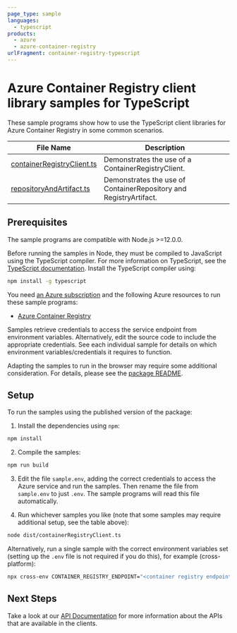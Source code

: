 ```yaml
---
page_type: sample
languages:
  - typescript
products:
  - azure
  - azure-container-registry
urlFragment: container-registry-typescript
---
```


# Azure Container Registry client library samples for TypeScript

These sample programs show how to use the TypeScript client libraries for Azure Container Registry in some common scenarios.

| **File Name**                                         | **Description**                                                   |
| ----------------------------------------------------- | ----------------------------------------------------------------- |
| [containerRegistryClient.ts][containerregistryclient] | Demonstrates the use of a ContainerRegistryClient.                |
| [repositoryAndArtifact.ts][repositoryandartifact]     | Demonstrates the use of ContainerRepository and RegistryArtifact. |

## Prerequisites

The sample programs are compatible with Node.js >=12.0.0.

Before running the samples in Node, they must be compiled to JavaScript using the TypeScript compiler. For more information on TypeScript, see the [TypeScript documentation][typescript]. Install the TypeScript compiler using:

```bash
npm install -g typescript
```

You need [an Azure subscription][freesub] and the following Azure resources to run these sample programs:

- [Azure Container Registry][createinstance_azurecontainerregistry]

Samples retrieve credentials to access the service endpoint from environment variables. Alternatively, edit the source code to include the appropriate credentials. See each individual sample for details on which environment variables/credentials it requires to function.

Adapting the samples to run in the browser may require some additional consideration. For details, please see the [package README][package].

## Setup

To run the samples using the published version of the package:

1. Install the dependencies using `npm`:

```bash
npm install
```

2. Compile the samples:

```bash
npm run build
```

3. Edit the file `sample.env`, adding the correct credentials to access the Azure service and run the samples. Then rename the file from `sample.env` to just `.env`. The sample programs will read this file automatically.

4. Run whichever samples you like (note that some samples may require additional setup, see the table above):

```bash
node dist/containerRegistryClient.ts
```

Alternatively, run a single sample with the correct environment variables set (setting up the `.env` file is not required if you do this), for example (cross-platform):

```bash
npx cross-env CONTAINER_REGISTRY_ENDPOINT="<container registry endpoint>" node dist/containerRegistryClient.js
```

## Next Steps

Take a look at our [API Documentation][apiref] for more information about the APIs that are available in the clients.

[containerregistryclient]: https://github.com/Azure/azure-sdk-for-js/blob/master/sdk/containerregistry/container-registry/samples/v1/typescript/src/containerRegistryClient.ts
[repositoryandartifact]: https://github.com/Azure/azure-sdk-for-js/blob/master/sdk/containerregistry/container-registry/samples/v1/typescript/src/repositoryAndArtifact.ts
[apiref]: https://docs.microsoft.com/javascript/api/@azure/container-registry
[freesub]: https://azure.microsoft.com/free/
[createinstance_azurecontainerregistry]: https://docs.microsoft.com/azure/container-registry/container-registry-get-started-portal
[package]: https://github.com/Azure/azure-sdk-for-js/tree/master/sdk/containerregistry/container-registry/README.md
[typescript]: https://www.typescriptlang.org/docs/home.html
